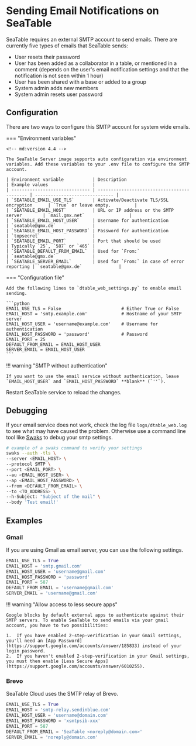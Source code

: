# Sending Email Notifications on SeaTable

SeaTable requires an external SMTP account to send emails. There are currently five types of emails that SeaTable sends:

- User resets their password
- User has been added as a collaborator in a table, or mentioned in a comment (depends on the user's email notification settings and that the notification is not seen within 1 hour)
- User has been shared with a base or added to a group
- System admin adds new members
- System admin resets user password

## Configuration

There are two ways to configure this SMTP account for system wide emails.

=== "Environment variables"

    <!-- md:version 4.4 -->

    The SeaTable Server image supports auto configuration via environment variables. Add these variables to your .env file to configure the SMTP account.

    | Environment variable           | Description                                 | Example values                 |
    | ------------------------------ | ------------------------------------------- | ------------------------------ |
    | `SEATABLE_EMAIL_USE_TLS`       | Activate/Deactivate TLS/SSL encryption      | `True` or leave empty.         |
    | `SEATABLE_EMAIL_HOST`          | URL or IP address or the SMTP server        | `mail.gmx.net`                 |
    | `SEATABLE_EMAIL_HOST_USER`     | Username for authentication                 | `seatable@gmx.de`              |
    | `SEATABLE_EMAIL_HOST_PASSWORD` | Password for authentication                 | `topsecret`                    |
    | `SEATABLE_EMAIL_PORT`          | Port that should be used                    | Typically `25`, `587` or `465` |
    | `SEATABLE_DEFAULT_FROM_EMAIL`  | Used for `From:`                            | `seatable@gmx.de`              |
    | `SEATABLE_SERVER_EMAIL`        | Used for `From:` in case of error reporting | `seatable@gmx.de`              |

=== "Configuration file"

    Add the following lines to `dtable_web_settings.py` to enable email sending.

    ```python
    EMAIL_USE_TLS = False                       # Either True or False
    EMAIL_HOST = 'smtp.example.com'             # Hostname of your SMTP server
    EMAIL_HOST_USER = 'username@example.com'    # Username for authentication
    EMAIL_HOST_PASSWORD = 'password'            # Password
    EMAIL_PORT = 25
    DEFAULT_FROM_EMAIL = EMAIL_HOST_USER
    SERVER_EMAIL = EMAIL_HOST_USER
    ```

!!! warning "SMTP without authentication"

    If you want to use the email service without authentication, leave `EMAIL_HOST_USER` and `EMAIL_HOST_PASSWORD` **blank** (`''`).

Restart SeaTable service to reload the changes.

## Debugging

If your email service does not work, check the log file `logs/dtable_web.log` to see what may have caused the problem.
Otherwise use a command line tool like [Swaks](https://github.com/jetmore/swaks) to debug your smtp settings.

```bash
# example of a swaks command to verify your settings
swaks --auth -tls \
--server <EMAIL_HOST> \
--protocol SMTP \
--port <EMAIL_PORT> \
--au <EMAIL_HOST_USER> \
--ap <EMAIL_HOST_PASSWORD> \
--from <DEFAULT_FROM_EMAIL> \
--to <TO_ADDRESS> \
--h-Subject: "Subject of the mail" \
--body 'Test email!'
```

## Examples

### Gmail

If you are using Gmail as email server, you can use the following settings.

```python
EMAIL_USE_TLS = True
EMAIL_HOST = 'smtp.gmail.com'
EMAIL_HOST_USER = 'username@gmail.com'
EMAIL_HOST_PASSWORD = 'password'
EMAIL_PORT = 587
DEFAULT_FROM_EMAIL = 'username@gmail.com'
SERVER_EMAIL = 'username@gmail.com'
```

!!! warning "Allow access to less secure apps"

    Google blocks by default external apps to authenticate against their SMTP servers. To enable SeaTable to send emails via your gmail account, you have to two possibilities:

    1.  If you have enabled 2-step-verification in your Gmail settings, you'll need an [App Password](https://support.google.com/accounts/answer/185833) instead of your login password.
    2.  If you haven't enabled 2-step-verification in your Gmail settings, you must then enable [Less Secure Apps](https://support.google.com/accounts/answer/6010255).

### Brevo

SeaTable Cloud uses the SMTP relay of Brevo.

```python
EMAIL_USE_TLS = True
EMAIL_HOST = 'smtp-relay.sendinblue.com'
EMAIL_HOST_USER = 'username@domain.com'
EMAIL_HOST_PASSWORD = 'xsmtpsib-xxx'
EMAIL_PORT = 587
DEFAULT_FROM_EMAIL = 'SeaTable <noreply@domain.com>'
SERVER_EMAIL = 'noreply@domain.com'
```
